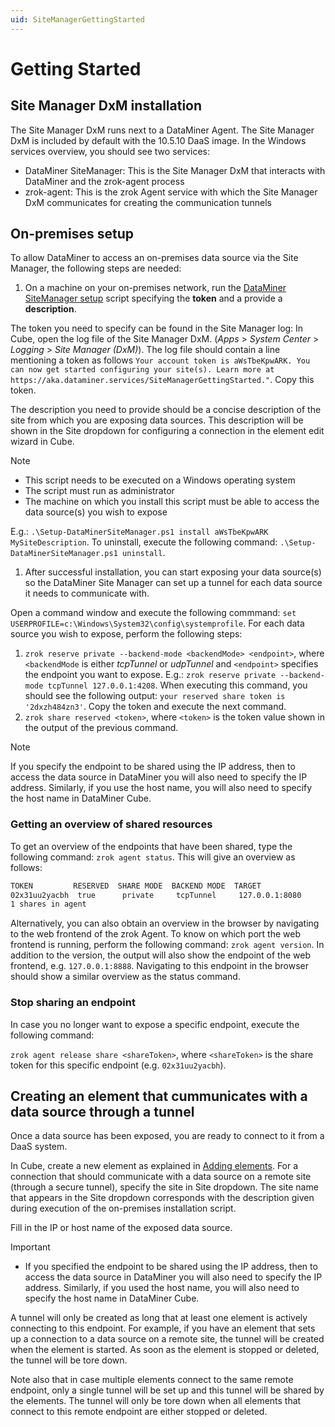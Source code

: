 ```yaml
---
uid: SiteManagerGettingStarted
---
```


# Getting Started

## Site Manager DxM installation

The Site Manager DxM runs next to a DataMiner Agent. The Site Manager DxM is included by default with the 10.5.10 DaaS image.
In the Windows services overview, you should see two services:

- DataMiner SiteManager: This is the Site Manager DxM that interacts with DataMiner and the zrok-agent process
- zrok-agent: This is the zrok Agent service with which the Site Manager DxM communicates for creating the communication tunnels

## On-premises setup

To allow DataMiner to access an on-premises data source via the Site Manager, the following steps are needed:

1. On a machine on your on-premises network, run the [DataMiner SiteManager setup](https://github.com/SkylineCommunications/dataminer-sitemanager-setup) script specifying the **token** and a provide a **description**. 

  The token you need to specify can be found in the Site Manager log: In Cube, open the log file of the Site Manager DxM. (*Apps* > *System Center* > *Logging* > *Site Manager (DxM)*). The log file should contain a line mentioning a token as follows `Your account token is aWsTbeKpwARK. You can now get started configuring your site(s). Learn more at https://aka.dataminer.services/SiteManagerGettingStarted."`. Copy this token. 

  The description you need to provide should be a concise description of the site from which you are exposing data sources. This description will be shown in the Site dropdown for configuring a connection in the element edit wizard in Cube.

  > [!NOTE]
  >
  > - This script needs to be executed on a Windows operating system
  > - The script must run as administrator
  > - The machine on which you install this script must be able to access the data source(s) you wish to expose

  E.g.: `.\Setup-DataMinerSiteManager.ps1 install aWsTbeKpwARK MySiteDescription`.
  To uninstall, execute the following command: `.\Setup-DataMinerSiteManager.ps1 uninstall`.

1. After successful installation, you can start exposing your data source(s) so the DataMiner Site Manager can set up a tunnel for each data source it needs to communicate with.

Open a command window and execute the following commmand: `set USERPROFILE=c:\Windows\System32\config\systemprofile`.
For each data source you wish to expose, perform the following steps:

  1. `zrok reserve private --backend-mode <backendMode> <endpoint>`, where `<backendMode` is either *tcpTunnel* or *udpTunnel* and `<endpoint>` specifies the endpoint you want to expose. E.g.: `zrok reserve private --backend-mode tcpTunnel 127.0.0.1:4208`. When executing this command, you should see the following output: `your reserved share token is '2dxzh484zn3'`. Copy the token and execute the next command.
  1. `zrok share reserved <token>`, where `<token>` is the token value shown in the output of the previous command.

  > [!NOTE]
  > If you specify the endpoint to be shared using the IP address, then to access the data source in DataMiner you will also need to specify the IP address.
  > Similarly, if you use the host name, you will also need to specify the host name in DataMiner Cube.

### Getting an overview of shared resources

To get an overview of the endpoints that have been shared, type the following command: `zrok agent status`. This will give an overview as follows:

```bash
TOKEN         RESERVED  SHARE MODE  BACKEND MODE  TARGET
02x31uu2yacbh  true      private     tcpTunnel     127.0.0.1:8080
1 shares in agent
```

Alternatively, you can also obtain an overview in the browser by navigating to the web frontend of the zrok Agent.
To know on which port the web frontend is running, perform the following command: `zrok agent version`. In addition to the version, the output will also show the endpoint of the web frontend, e.g. `127.0.0.1:8888`.
Navigating to this endpoint in the browser should show a similar overview as the status command.

### Stop sharing an endpoint

In case you no longer want to expose a specific endpoint, execute the following command:

`zrok agent release share <shareToken>`, where `<shareToken>` is the share token for this specific endpoint (e.g. `02x31uu2yacbh`).

## Creating an element that cummunicates with a data source through a tunnel

Once a data source has been exposed, you are ready to connect to it from a DaaS system.

In Cube, create a new element as explained in [Adding elements](xref:Adding_elements).
For a connection that should communicate with a data source on a remote site (through a secure tunnel), specify the site in Site dropdown.
The site name that appears in the Site dropdown corresponds with the description given during execution of the on-premises installation script.

Fill in the IP or host name of the exposed data source.

> [!IMPORTANT]
>
> - If you specified the endpoint to be shared using the IP address, then to access the data source in DataMiner you will also need to specify the IP address.
>   Similarly, if you used the host name, you will also need to specify the host name in DataMiner Cube.

A tunnel will only be created as long that at least one element is actively connecting to this endpoint.
For example, if you have an element that sets up a connection to a data source on a remote site, the tunnel will be created when the element is started.
As soon as the element is stopped or deleted, the tunnel will be tore down.

Note also that in case multiple elements connect to the same remote endpoint, only a single tunnel will be set up and this tunnel will be shared by the elements. The tunnel will only be tore down when all elements that connect to this remote endpoint are either stopped or deleted.
